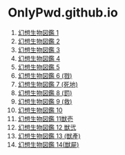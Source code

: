 # OnlyPwd.github.io

1. [幻想生物図鑑 1](/(C64)%20%5BSHRINE(人丸)%5D%20幻想生物図鑑%201%20%5B幻想生物图鉴吧X漫之学园吧联合汉化制作%5D/双击启动.html)
2. [幻想生物図鑑 2](/(C67)%20%5BSHRINE(人丸)%5D%20幻想生物図鑑%202%20%5B幻想生物图鉴吧X漫之学园吧联合汉化制作%5D/双击启动.html)
3. [幻想生物図鑑 3](/(C69)%20%5BSHRINE(人丸)%5D%20幻想生物図鑑%203%20%5B幻想生物图鉴吧X漫之学园吧联合汉化制作%5D/双击启动.html)
4. [幻想生物図鑑 4](/(C71)%20%5BSHRINE(人丸)%5D%20幻想生物図鑑%204%20%5B角虫国国都汉化%5D/双击此处开始.html)
5. [幻想生物図鑑 5](/(C73)%20%5BSHRINE(人丸)%5D%20幻想生物図鑑%205(業)%20%5B幻想生物图鉴吧X漫之学园吧联合汉化制作%5D/双击启动.html)
6. [幻想生物図鑑 6 (戮)](/(C75)%20%5BSHRINE(人丸)%5D%20幻想生物図鑑%206(戮)%20%5B幻想生物图鉴吧X漫之学园联合汉化制作%5D/双击启动.html)
7. [幻想生物図鑑 7 (死地)](/(C77)%20%5BSHRINE(人丸)%5D%20幻想生物図鑑%207（死地）汉化/index.html)
8. [幻想生物図鑑 8 (罰)](/(C79)%20%5BSHRINE(人丸)%5D%20幻想生物図鑑%208%20(罰)/index.html)
9. [幻想生物図鑑 9 (救)](/(C81)%20%5BSHRINE(人丸)%5D%20幻想生物図鑑%209%20(救)%20(files)/index.html)
10. [幻想生物図鑑 10](/(C82)%20%5BSHRINE(人丸)%5D%20幻想生物図鑑%2010%20(个人汉化)/index.html)
11. [幻想生物図鑑 11獣壱](/(C83)%20%5BSHRINE(人丸)%5D%20幻想生物図鑑%2011獣壱(GG个人汉化)/点此开始.html)
12. [幻想生物図鑑 12 獣弐](/(C85)%20%5BSHRINE(人丸)%5D%20幻想生物図鑑%2012%20獣弐%20%5B幻想生物图鉴吧汉化%5D/双击此文件开始.html)
13. [幻想生物図鑑 13 (獣產)](/(C86)%20%5BSHRINE(人丸)%5D%20幻想生物図鑑%2013%20(獣產)%20%5B角虫国国都汉化制作%5D/双击运行.html)
14. [幻想生物図鑑 14(獣屍)](/(C89)%5BSHRINE(人丸)%5D%20幻想生物図鑑%2014(獣屍)%5B角虫国国都汉化%5D/双击开始.html)
